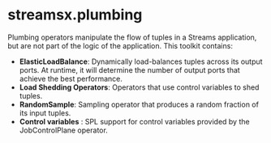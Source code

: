 streamsx.plumbing
================

Plumbing operators manipulate the flow of tuples in a Streams application, but are 
not part of the logic of the application. This toolkit contains:

  * **ElasticLoadBalance**: Dynamically load-balances tuples across its output 
  ports. At runtime, it will determine the number of output ports that achieve 
  the best performance.
  * **Load Shedding Operators**: Operators that use control variables to shed tuples.
  * **RandomSample**: Sampling operator that produces a random fraction of its input tuples.
  * **Control variables** : SPL support for control variables provided by the JobControlPlane operator.
